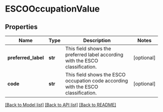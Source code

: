 # ESCOOccupationValue


## Properties
Name | Type | Description | Notes
------------ | ------------- | ------------- | -------------
**preferred_label** | **str** | This field shows the preferred label according with the ESCO classification. | [optional] 
**code** | **str** | This field shows the ESCO occupation code according with the ESCO classification. | [optional] 

[[Back to Model list]](../README.md#documentation-for-models) [[Back to API list]](../README.md#documentation-for-api-endpoints) [[Back to README]](../README.md)


